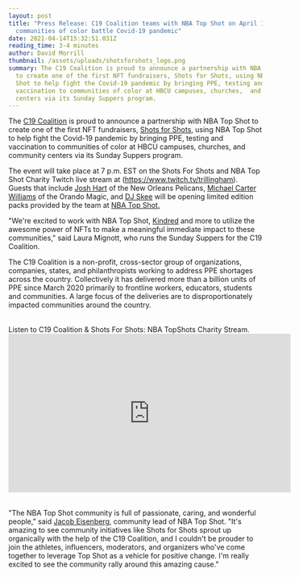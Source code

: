 ```yaml
---
layout: post
title: "Press Release: C19 Coalition teams with NBA Top Shot on April 15 to help
  communities of color battle Covid-19 pandemic"
date: 2021-04-14T15:32:51.031Z
reading_time: 3-4 minutes
author: David Morrill
thumbnail: /assets/uploads/shotsforshots_logo.png
summary: The C19 Coalition is proud to announce a partnership with NBA Top Shots
  to create one of the first NFT fundraisers, Shots for Shots, using NBA Top
  Shot to help fight the Covid-19 pandemic by bringing PPE, testing and
  vaccination to communities of color at HBCU campuses, churches,  and community
  centers via its Sunday Suppers program.
---
```

The [C19 Coalition](https://c19coalition.org/) is proud to announce a partnership with NBA Top Shot to create one of the first NFT fundraisers, [Shots for Shots](https://www.shotsforshots.org/), using NBA Top Shot to help fight the Covid-19 pandemic by bringing PPE, testing and vaccination to communities of color at HBCU campuses, churches,  and community centers via its Sunday Suppers program. 

The event will take place at 7 p.m. EST on the Shots For Shots and NBA Top Shot Charity Twitch live stream at (<https://www.twitch.tv/trillingham>). Guests that include [Josh Hart](https://twitter.com/joshhart) of the New Orleans Pelicans, [Michael Carter Williams](https://twitter.com/mcarterwilliams) of the Orando Magic, and [DJ Skee](https://twitter.com/djskee) will be opening limited edition packs provided by the team at [NBA Top Shot.](https://nbatopshot.com/)

"We're excited to work with NBA Top Shot,  [Kindred](https://kindredmembers.com/) and more to utilize the awesome power of NFTs to make a meaningful immediate impact to these communities," said Laura Mignott, who runs the Sunday Suppers for the C19 Coalition.

The C19 Coalition is a non-profit, cross-sector group of organizations, companies, states, and philanthropists working to address PPE shortages across the country. Collectively it has delivered more than a billion units of PPE since March 2020 primarily to frontline workers, educators, students and communities. A large focus of the deliveries are to disproportionately impacted communities around the country.

<div class="text-center" style="margin: 2rem 0 2rem 0;">
  <div class="embed-width">
    <div>Listen to C19 Coalition & Shots For Shots: NBA TopShots Charity Stream.</div>
    <div class="embed-responsive embed-responsive-16by9">
      <iframe width="560" height="315" src="https://www.youtube.com/embed/Y2OIdNBId8I" title="YouTube video player" frameborder="0" allow="accelerometer; autoplay; clipboard-write; encrypted-media; gyroscope; picture-in-picture" allowfullscreen></iframe>
    </div>
  </div>
</div>

"The NBA Top Shot community is full of passionate, caring, and wonderful people," said [Jacob Eisenberg](https://twitter.com/Eisenberg43), community lead of NBA Top Shot. "It's amazing to see community initiatives like Shots for Shots sprout up organically with the help of the C19 Coalition, and I couldn't be prouder to join the athletes, influencers, moderators, and organizers who've come together to leverage Top Shot as a vehicle for positive change. I'm really excited to see the community rally around this amazing cause."